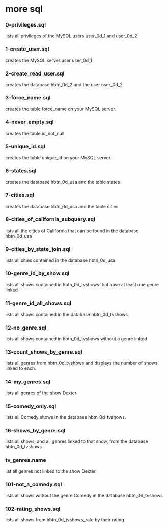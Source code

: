 # more sql
### 0-privileges.sql
lists all privileges of the MySQL users user_0d_1 and user_0d_2
### 1-create_user.sql
creates the MySQL server user user_0d_1
### 2-create_read_user.sql
creates the database hbtn_0d_2 and the user user_0d_2
### 3-force_name.sql
creates the table force_name on your MySQL server.
### 4-never_empty.sql
creates the table id_not_null
### 5-unique_id.sql
creates the table unique_id on your MySQL server.
### 6-states.sql
creates the database hbtn_0d_usa and the table states
### 7-cities.sql
creates the database hbtn_0d_usa and the table cities
### 8-cities_of_california_subquery.sql
lists all the cities of California that can be found in the database hbtn_0d_usa
### 9-cities_by_state_join.sql
lists all cities contained in the database hbtn_0d_usa
### 10-genre_id_by_show.sql
lists all shows contained in hbtn_0d_tvshows that have at least one genre linked
### 11-genre_id_all_shows.sql
lists all shows contained in the database hbtn_0d_tvshows
### 12-no_genre.sql
lists all shows contained in hbtn_0d_tvshows without a genre linked
### 13-count_shows_by_genre.sql
lists all genres from hbtn_0d_tvshows and displays the number of shows linked to each.
### 14-my_genres.sql
lists all genres of the show Dexter
### 15-comedy_only.sql
lists all Comedy shows in the database hbtn_0d_tvshows.
### 16-shows_by_genre.sql
lists all shows, and all genres linked to that show, from the database hbtn_0d_tvshows
### tv_genres.name
list all genres not linked to the show Dexter
### 101-not_a_comedy.sql
lists all shows without the genre Comedy in the database hbtn_0d_tvshows
### 102-rating_shows.sql
lists all shows from hbtn_0d_tvshows_rate by their rating.
